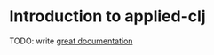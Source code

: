# Introduction to applied-clj

TODO: write [great documentation](http://jacobian.org/writing/what-to-write/)
